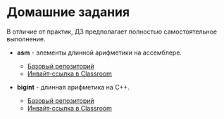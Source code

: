 # Домашние задания

В отличие от практик, ДЗ предполагает полностью самостоятельное выполнение.

* **asm** - элементы длинной арифметики на ассемблере.
  - [Базовый репозиторий](https://github.com/CPP-KT/asm-task)
  - [Инвайт-ссылка в Classroom](https://classroom.github.com/a/HBuqKZBK)

* **bigint** - длинная арифметика на C++.
  - [Базовый репозиторий](https://github.com/CPP-KT/bigint-task)
  - [Инвайт-ссылка в Classroom](http://gg.gg/invite-link)

<!--- * [socow-vector]() --->
<!--- * [huffman]() --->
